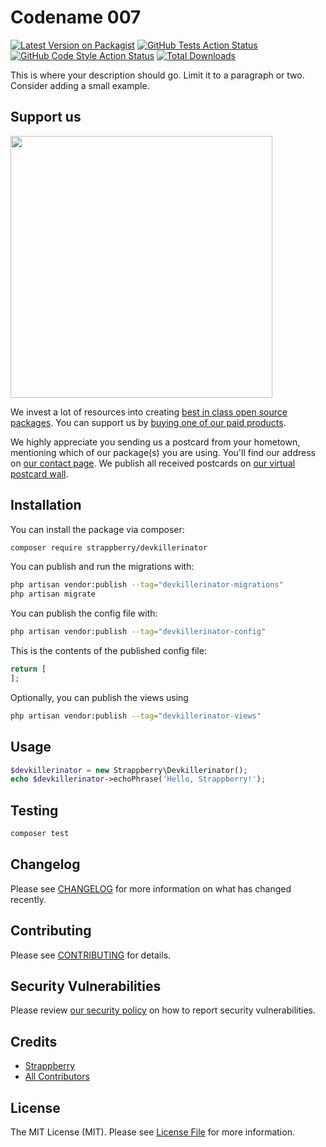 # Codename 007

[![Latest Version on Packagist](https://img.shields.io/packagist/v/strappberry/devkillerinator.svg?style=flat-square)](https://packagist.org/packages/strappberry/devkillerinator)
[![GitHub Tests Action Status](https://img.shields.io/github/actions/workflow/status/strappberry/devkillerinator/run-tests.yml?branch=main&label=tests&style=flat-square)](https://github.com/strappberry/devkillerinator/actions?query=workflow%3Arun-tests+branch%3Amain)
[![GitHub Code Style Action Status](https://img.shields.io/github/actions/workflow/status/strappberry/devkillerinator/fix-php-code-style-issues.yml?branch=main&label=code%20style&style=flat-square)](https://github.com/strappberry/devkillerinator/actions?query=workflow%3A"Fix+PHP+code+style+issues"+branch%3Amain)
[![Total Downloads](https://img.shields.io/packagist/dt/strappberry/devkillerinator.svg?style=flat-square)](https://packagist.org/packages/strappberry/devkillerinator)

This is where your description should go. Limit it to a paragraph or two. Consider adding a small example.

## Support us

[<img src="https://github-ads.s3.eu-central-1.amazonaws.com/devkillerinator.jpg?t=1" width="419px" />](https://spatie.be/github-ad-click/devkillerinator)

We invest a lot of resources into creating [best in class open source packages](https://spatie.be/open-source). You can support us by [buying one of our paid products](https://spatie.be/open-source/support-us).

We highly appreciate you sending us a postcard from your hometown, mentioning which of our package(s) you are using. You'll find our address on [our contact page](https://spatie.be/about-us). We publish all received postcards on [our virtual postcard wall](https://spatie.be/open-source/postcards).

## Installation

You can install the package via composer:

```bash
composer require strappberry/devkillerinator
```

You can publish and run the migrations with:

```bash
php artisan vendor:publish --tag="devkillerinator-migrations"
php artisan migrate
```

You can publish the config file with:

```bash
php artisan vendor:publish --tag="devkillerinator-config"
```

This is the contents of the published config file:

```php
return [
];
```

Optionally, you can publish the views using

```bash
php artisan vendor:publish --tag="devkillerinator-views"
```

## Usage

```php
$devkillerinator = new Strappberry\Devkillerinator();
echo $devkillerinator->echoPhrase('Hello, Strappberry!');
```

## Testing

```bash
composer test
```

## Changelog

Please see [CHANGELOG](CHANGELOG.md) for more information on what has changed recently.

## Contributing

Please see [CONTRIBUTING](CONTRIBUTING.md) for details.

## Security Vulnerabilities

Please review [our security policy](../../security/policy) on how to report security vulnerabilities.

## Credits

- [Strappberry](https://github.com/strappberry)
- [All Contributors](../../contributors)

## License

The MIT License (MIT). Please see [License File](LICENSE.md) for more information.
